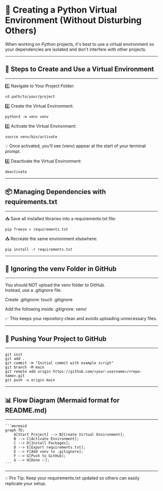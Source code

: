 # 🐍 Creating a Python Virtual Environment (Without Disturbing Others)

When working on Python projects, it's best to use a virtual environment so your dependencies are isolated and don't interfere with other projects.

------------------------------------------------------------
## 📌 Steps to Create and Use a Virtual Environment
------------------------------------------------------------

1️⃣ Navigate to Your Project Folder:

    cd path/to/your/project

2️⃣ Create the Virtual Environment:

    python3 -m venv venv

3️⃣ Activate the Virtual Environment:

    source venv/bin/activate

💡 Once activated, you’ll see (venv) appear at the start of your terminal prompt.

4️⃣ Deactivate the Virtual Environment:

    deactivate


------------------------------------------------------------
 ## 📦 Managing Dependencies with requirements.txt
------------------------------------------------------------

📥 Save all installed libraries into a requirements.txt file:

    pip freeze > requirements.txt

📤 Recreate the same environment elsewhere:

    pip install -r requirements.txt


------------------------------------------------------------
## 🚫 Ignoring the venv Folder in GitHub
------------------------------------------------------------

You should NOT upload the venv folder to GitHub.  
Instead, use a .gitignore file.

Create .gitignore:
    touch .gitignore

Add the following inside .gitignore:
    venv/

✅ This keeps your repository clean and avoids uploading unnecessary files.


------------------------------------------------------------
## 🚀 Pushing Your Project to GitHub
------------------------------------------------------------

    git init
    git add .
    git commit -m "Initial commit with example script"
    git branch -M main
    git remote add origin https://github.com/<your-username>/<repo-name>.git
    git push -u origin main


------------------------------------------------------------
## 📊 Flow Diagram (Mermaid format for README.md)
------------------------------------------------------------

    ```mermaid
    graph TD;
        A[Start Project] --> B[Create Virtual Environment];
        B --> C[Activate Environment];
        C --> D[Install Packages];
        D --> E[Export requirements.txt];
        E --> F[Add venv to .gitignore];
        F --> G[Push to GitHub];
        G --> H[Done ✅];
    ```

------------------------------------------------------------

💡 Pro Tip: Keep your requirements.txt updated so others can easily replicate your setup.
